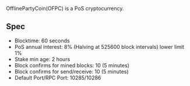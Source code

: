 
OfflinePartyCoin(OFPC) is a PoS cryptocurrency.

## Spec ##
+ Blocktime: 60 seconds
+ PoS annual interest: 8% (Halving at 525600 block intervals) lower limit 1%
+ Stake min age: 2 hours
+ Block confirms for mined blocks: 10 (5 minutes)
+ Block confirms for send/receive: 10 (5 minutes)
+ Default Port/RPC Port: 10285/10286